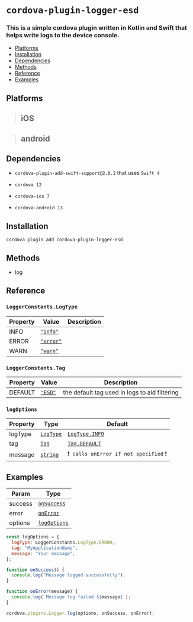 # `cordova-plugin-logger-esd`

### This is a simple cordova plugin written in Kotlin and Swift that helps write logs to the device console.

- [Platforms](#platforms)
- [Installation](#installation)
- [Dependencies](#dependencies)
- [Methods](#methods)
- [Reference](#reference)
- [Examples](#examples)

## Platforms

> ## iOS

> ## android

## Dependencies

- `cordova-plugin-add-swift-support@2.0.2` that uses `Swift 4`

- `cordova 12`

- `cordova-ios 7`

- `cordova-android 13`

## Installation

```
cordova plugin add cordova-plugin-logger-esd
```

## Methods

- log

## Reference

### `LoggerConstants.LogType`

| Property | Value                    | Description |
| -------- | ------------------------ | ----------- |
| INFO     | <code>["info"]()</code>  |
| ERROR    | <code>["error"]()</code> |
| WARN     | <code>["warn"]()</code>  |

### `LoggerConstants.Tag`

| Property | Value                  | Description                                   |
| -------- | ---------------------- | --------------------------------------------- |
| DEFAULT  | <code>["ESD"]()</code> | the default tag used in logs to aid filtering |

### `logOptions`

| Property | Type                     | Default                                |
| -------- | ------------------------ | -------------------------------------- |
| logType  | <code>[LogType]()</code> | <code>[LogType.INFO]()</code>          |
| tag      | <code>[Tag]()</code>     | <code>[Tag.DEFAULT]()</code>           |
| message  | <code>[string]()</code>  | ❗` calls onError if not specified` ❗ |

## Examples

| Param   | Type                        |
| ------- | --------------------------- |
| success | <code>[onSuccess]()</code>  |
| error   | <code>[onError]()</code>    |
| options | <code>[logOptions]()</code> |

```js
const logOptions = {
  logType: LoggerConstants.LogType.ERROR,
  tag: "MyApplicationName",
  message: "Your message",
};

function onSuccess() {
  console.log("Message logged successfully");
}

function onError(message) {
  console.log(`Message log failed ${message}`);
}

cordova.plugins.Logger.log(options, onSuccess, onError);
```
